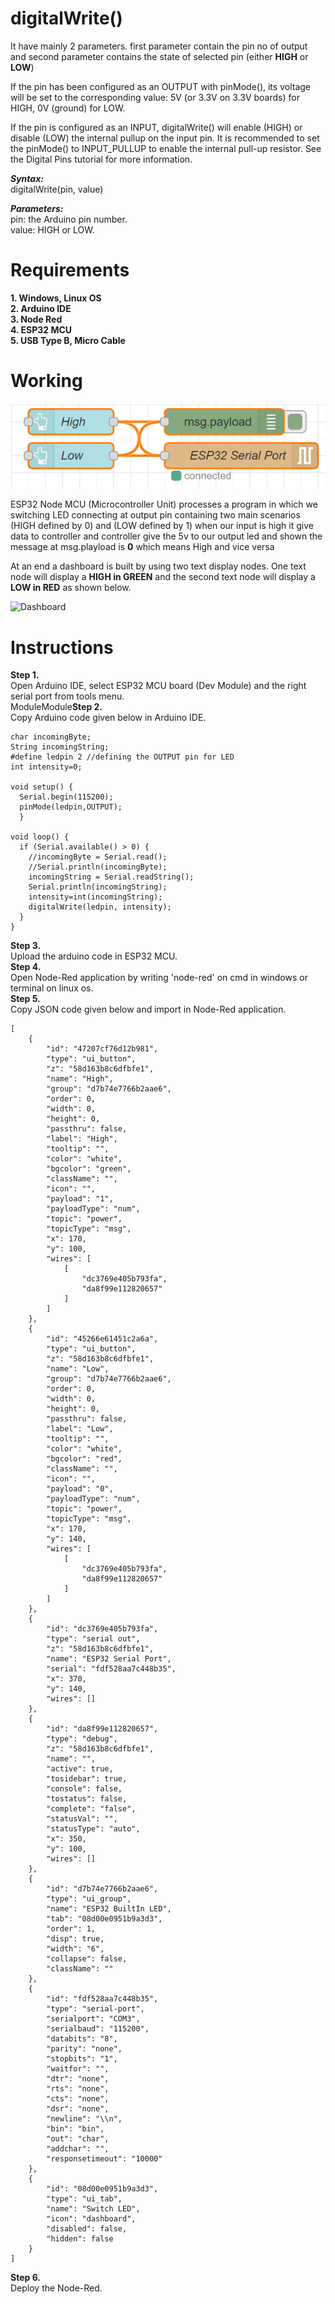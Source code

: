# digitalWrite()
It have mainly 2 parameters. first parameter contain the pin no of output and second parameter contains the state of selected pin (either **HIGH** or **LOW**)

If the pin has been configured as an OUTPUT with pinMode(), its voltage will be set to the corresponding value: 5V (or 3.3V on 3.3V boards) for HIGH, 0V (ground) for LOW.

If the pin is configured as an INPUT, digitalWrite() will enable (HIGH) or disable (LOW) the internal pullup on the input pin. It is recommended to set the pinMode() to INPUT_PULLUP to enable the internal pull-up resistor. See the Digital Pins tutorial for more information.

***Syntax:*** </br>
 digitalWrite(pin, value)

***Parameters:*** </br>
pin: the Arduino pin number.</br>
value: HIGH or LOW.



# Requirements

**1. Windows, Linux OS** </br>
**2. Arduino IDE** </br>
**3. Node Red** </br>
**4. ESP32 MCU** </br>
**5. USB Type B, Micro Cable** </br>

# Working

![NodesArchitecture](https://github.com/syedmohiuddinzia/Node-Red/blob/main/T3-%20SwitchLED/2.PNG?raw=true) 

ESP32 Node MCU (Microcontroller Unit) processes a program in which we  switching LED connecting at output pin containing two main scenarios (HIGH defined by 0) and (LOW defined by 1) when our input is high it give data to controller and controller give the 5v to our output led and shown the message at msg.playload is **0** which means High and vice versa </br>

<!-- In Node Red application **Serial In Node** reads the data of ESP32 Node MCU. The data read is printed in **Debug Node** separately after each line but has an enter symbol binded with it, therefore first we need to remove it. For removing the enter **↵** symbol, a **Function Node** is used and below given javascript program is to be written in it. </br>
```
msg.payload = msg.payload.trim();
return msg;
```
This **Function Node** is connected right **↵** after the **Serial Node**. If **Debug Node** is connected after the function node then the each data is received separately without enter symbol. Now the data received is not saved in a variable therefore we need to save it in two different variables. The flag variable will either have "odd" or "even" and number variable will have a number. For this purpose another **Function Node** is connected at the end of first **Function Node**. It changes msg.payload to msg.data={flag:"xxxx", number:xxxx}.
```
if(msg.payload==="odd")
{
msg.data={flag:msg.payload, number}
}
else if(msg.payload==="even")
{
msg.data={flag:msg.payload, number}
}
else
{
number=Number(msg.payload)
}
return msg
``` --> 

At an end a dashboard is built by using two text display nodes. One text node will display a **HIGH in GREEN** and the second text node will display a **LOW in RED** as shown below. </br>

![Dashboard](https://github.com/syedmohiuddinzia/Node-Red/blob/main/T3-%20SwitchLED/1.PNG?raw=true)

# Instructions

**Step 1.** </br>
Open Arduino IDE, select ESP32 MCU board (Dev Module) and the right serial port from tools menu. </br>
ModuleModule**Step 2.** </br>
Copy Arduino code given below in Arduino IDE. </br>

```
char incomingByte;
String incomingString;
#define ledpin 2 //defining the OUTPUT pin for LED
int intensity=0; 

void setup() {
  Serial.begin(115200);
  pinMode(ledpin,OUTPUT);
  }

void loop() {
  if (Serial.available() > 0) {
    //incomingByte = Serial.read();
    //Serial.println(incomingByte);
    incomingString = Serial.readString();
    Serial.println(incomingString);
    intensity=int(incomingString);
    digitalWrite(ledpin, intensity);
  }
}

```
**Step 3.** </br>
Upload the arduino code in ESP32 MCU. </br>
**Step 4.** </br>
Open Node-Red application by writing 'node-red' on cmd in windows or terminal on linux os. </br>
**Step 5.** </br>
Copy JSON code given below and import in Node-Red application. </br>
```
[
    {
        "id": "47207cf76d12b981",
        "type": "ui_button",
        "z": "58d163b8c6dfbfe1",
        "name": "High",
        "group": "d7b74e7766b2aae6",
        "order": 0,
        "width": 0,
        "height": 0,
        "passthru": false,
        "label": "High",
        "tooltip": "",
        "color": "white",
        "bgcolor": "green",
        "className": "",
        "icon": "",
        "payload": "1",
        "payloadType": "num",
        "topic": "power",
        "topicType": "msg",
        "x": 170,
        "y": 100,
        "wires": [
            [
                "dc3769e405b793fa",
                "da8f99e112820657"
            ]
        ]
    },
    {
        "id": "45266e61451c2a6a",
        "type": "ui_button",
        "z": "58d163b8c6dfbfe1",
        "name": "Low",
        "group": "d7b74e7766b2aae6",
        "order": 0,
        "width": 0,
        "height": 0,
        "passthru": false,
        "label": "Low",
        "tooltip": "",
        "color": "white",
        "bgcolor": "red",
        "className": "",
        "icon": "",
        "payload": "0",
        "payloadType": "num",
        "topic": "power",
        "topicType": "msg",
        "x": 170,
        "y": 140,
        "wires": [
            [
                "dc3769e405b793fa",
                "da8f99e112820657"
            ]
        ]
    },
    {
        "id": "dc3769e405b793fa",
        "type": "serial out",
        "z": "58d163b8c6dfbfe1",
        "name": "ESP32 Serial Port",
        "serial": "fdf528aa7c448b35",
        "x": 370,
        "y": 140,
        "wires": []
    },
    {
        "id": "da8f99e112820657",
        "type": "debug",
        "z": "58d163b8c6dfbfe1",
        "name": "",
        "active": true,
        "tosidebar": true,
        "console": false,
        "tostatus": false,
        "complete": "false",
        "statusVal": "",
        "statusType": "auto",
        "x": 350,
        "y": 100,
        "wires": []
    },
    {
        "id": "d7b74e7766b2aae6",
        "type": "ui_group",
        "name": "ESP32 BuiltIn LED",
        "tab": "08d00e0951b9a3d3",
        "order": 1,
        "disp": true,
        "width": "6",
        "collapse": false,
        "className": ""
    },
    {
        "id": "fdf528aa7c448b35",
        "type": "serial-port",
        "serialport": "COM3",
        "serialbaud": "115200",
        "databits": "8",
        "parity": "none",
        "stopbits": "1",
        "waitfor": "",
        "dtr": "none",
        "rts": "none",
        "cts": "none",
        "dsr": "none",
        "newline": "\\n",
        "bin": "bin",
        "out": "char",
        "addchar": "",
        "responsetimeout": "10000"
    },
    {
        "id": "08d00e0951b9a3d3",
        "type": "ui_tab",
        "name": "Switch LED",
        "icon": "dashboard",
        "disabled": false,
        "hidden": false
    }
]
```
**Step 6.** </br>
Deploy the Node-Red.
